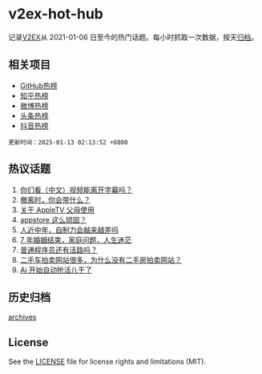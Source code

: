 # v2ex-hot-hub

 记录[V2EX](https://www.v2ex.com/)从 2021-01-06 日至今的热门话题。每小时抓取一次数据，按天[归档](archives)。
 
 ## 相关项目

- [GitHub热榜](https://github.com/lonnyzhang423/github-hot-hub)
- [知乎热榜](https://github.com/lonnyzhang423/zhihu-hot-hub)
- [微博热榜](https://github.com/lonnyzhang423/weibo-hot-hub)
- [头条热榜](https://github.com/lonnyzhang423/toutiao-hot-hub)
- [抖音热榜](https://github.com/lonnyzhang423/douyin-hot-hub)


 `更新时间：2025-01-13 02:13:52 +0800`

## 热议话题

1. [你们看（中文）视频能离开字幕吗？](https://www.v2ex.com/t/1104452)
1. [撤离时，你会带什么？](https://www.v2ex.com/t/1104484)
1. [关于 AppleTV 父母使用](https://www.v2ex.com/t/1104443)
1. [appstore 这么顽固？](https://www.v2ex.com/t/1104470)
1. [人近中年，自制力会越来越差吗](https://www.v2ex.com/t/1104510)
1. [7 年婚姻结束，家庭问题，人生迷茫](https://www.v2ex.com/t/1104536)
1. [普通程序员还有活路吗？](https://www.v2ex.com/t/1104479)
1. [二手车拍卖网站很多，为什么没有二手房拍卖网站？](https://www.v2ex.com/t/1104474)
1. [Ai 开始自动抢活儿干了](https://www.v2ex.com/t/1104489)

## 历史归档

[archives](archives)

## License

See the [LICENSE](LICENSE) file for license rights and limitations (MIT).
